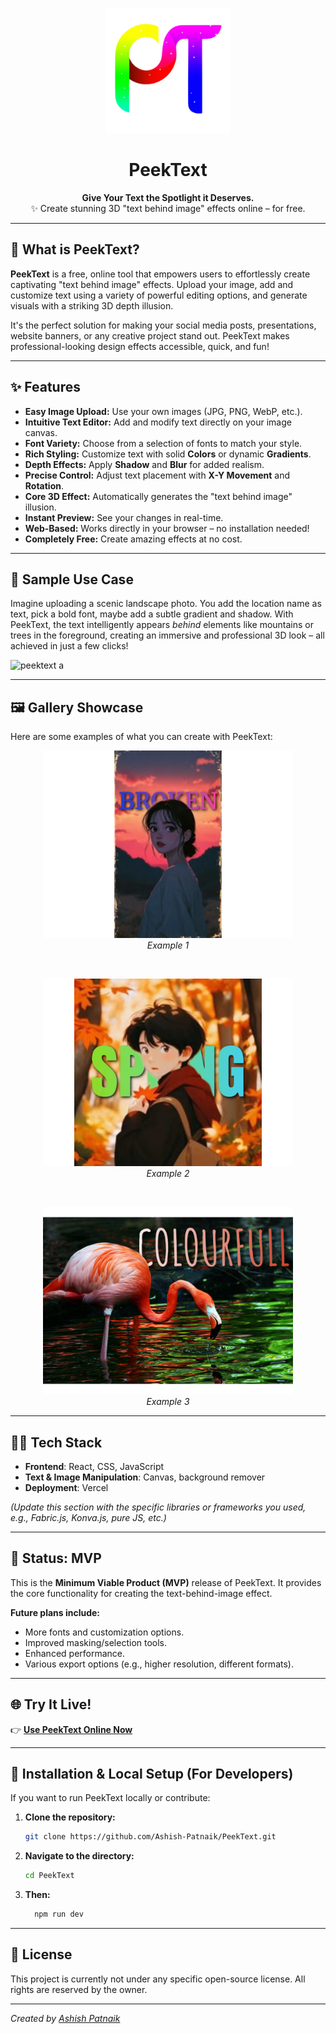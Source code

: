 <p align="center">
  <img src="./public/logo.png" alt="PeekText Logo" width="200"/>
</p>

<h1 align="center">PeekText</h1>

<p align="center">
  <b>Give Your Text the Spotlight it Deserves.</b><br>
  ✨ Create stunning 3D "text behind image" effects online – for free.
</p>

---

## 🚀 What is PeekText?

**PeekText** is a free, online tool that empowers users to effortlessly create captivating "text behind image" effects. Upload your image, add and customize text using a variety of powerful editing options, and generate visuals with a striking 3D depth illusion.

It's the perfect solution for making your social media posts, presentations, website banners, or any creative project stand out. PeekText makes professional-looking design effects accessible, quick, and fun!

---

## ✨ Features

* **Easy Image Upload:** Use your own images (JPG, PNG, WebP, etc.).
* **Intuitive Text Editor:** Add and modify text directly on your image canvas.
* **Font Variety:** Choose from a selection of fonts to match your style.
* **Rich Styling:** Customize text with solid **Colors** or dynamic **Gradients**.
* **Depth Effects:** Apply **Shadow** and **Blur** for added realism.
* **Precise Control:** Adjust text placement with **X-Y Movement** and **Rotation**.
* **Core 3D Effect:** Automatically generates the "text behind image" illusion.
* **Instant Preview:** See your changes in real-time.
* **Web-Based:** Works directly in your browser – no installation needed!
* **Completely Free:** Create amazing effects at no cost.

---

## 🌈 Sample Use Case

Imagine uploading a scenic landscape photo. You add the location name as text, pick a bold font, maybe add a subtle gradient and shadow. With PeekText, the text intelligently appears *behind* elements like mountains or trees in the foreground, creating an immersive and professional 3D look – all achieved in just a few clicks!

![peektext a](https://github.com/user-attachments/assets/1e2378f9-aa8c-40de-8ca7-8ac8c4f7f259)



---

## 🖼️ Gallery Showcase

Here are some examples of what you can create with PeekText:


<p align="center">
  <img src="./public/images p/PeekText_broken.png" alt="PeekText Example 1" width="400"/>
  <br><em>Example 1</em>
</p>
<br>

<p align="center">
  <img src="./public/images p/PeekText_spring.png" alt="PeekText Example 2" width="400"/>
  <br><em>Example 2</em>
</p>
<br>
<p align="center">
  <img src="./public/images p/PeekText_colourfull.png" alt="PeekText Example 3" width="400"/>
  <br><em>Example 3</em>
</p>


---

## 🧑‍💻 Tech Stack 

* **Frontend**: React, CSS, JavaScript
* **Text & Image Manipulation**: Canvas, background remover
* **Deployment**: Vercel

*(Update this section with the specific libraries or frameworks you used, e.g., Fabric.js, Konva.js, pure JS, etc.)*

---

## 🚧 Status: MVP

This is the **Minimum Viable Product (MVP)** release of PeekText. It provides the core functionality for creating the text-behind-image effect.

**Future plans include:**
* More fonts and customization options.
* Improved masking/selection tools.
* Enhanced performance.
* Various export options (e.g., higher resolution, different formats).

---

## 🌐 Try It Live!

👉 **[Use PeekText Online Now](https://peek-text.vercel.app/)**

---

## 📂 Installation & Local Setup (For Developers)

If you want to run PeekText locally or contribute:

1.  **Clone the repository:**
    ```bash
    git clone https://github.com/Ashish-Patnaik/PeekText.git
    ```
2.  **Navigate to the directory:**
    ```bash
    cd PeekText
    ```
3.  **Then:**
    ```bash
      npm run dev
    ```

---

## 📄 License

This project is currently not under any specific open-source license. All rights are reserved by the owner.

---

*Created by [Ashish Patnaik](https://github.com/Ashish-Patnaik)*
